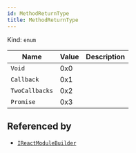 ```yaml
---
id: MethodReturnType
title: MethodReturnType
---
```


Kind: `enum`

| Name |  Value | Description |
|--|--|--|
|`Void` | 0x0  |  |
|`Callback` | 0x1  |  |
|`TwoCallbacks` | 0x2  |  |
|`Promise` | 0x3  |  |


## Referenced by
- [`IReactModuleBuilder`](IReactModuleBuilder)
